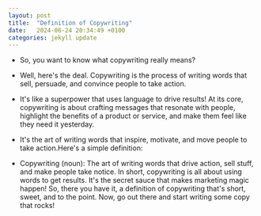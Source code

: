 ```yaml
---
layout: post
title:  "Definition of Copywriting"
date:   2024-06-24 20:34:49 +0100
categories: jekyll update
---
```


* So, you want to know what copywriting really means?

* Well, here's the deal. Copywriting is the process of writing words that sell, persuade, and convince people to take action. 

* It's like a superpower that uses language to drive results! At its core, copywriting is about crafting messages that resonate with people, highlight the benefits of a product or service, and make them feel like they need it yesterday. 
    
* It's the art of writing words that inspire, motivate, and move people to take action.Here's a simple definition:
    
* Copywriting (noun): The art of writing words that drive action, sell stuff, and make
  people take notice. In short, copywriting is all about using words to get results. It's the secret sauce that
  makes marketing magic happen! So, there you have it, a definition of copywriting that's short, sweet, and to the point. Now, go out there and start writing some copy that rocks!
